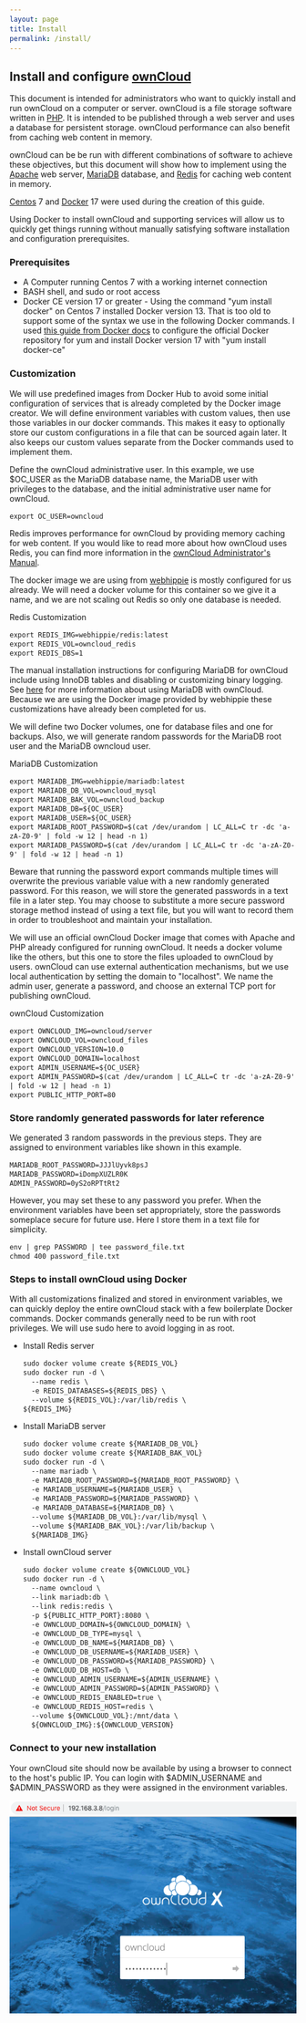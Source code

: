 ```yaml
---
layout: page
title: Install
permalink: /install/
---
```


## Install and configure [ownCloud]

This document is intended for administrators who want to quickly install
and run ownCloud on a computer or server. ownCloud is a file storage
software written in [PHP]. It is intended to be published through a web server 
and uses a database for persistent storage. ownCloud performance can also
benefit from caching web content in memory.

ownCloud can be be run with different combinations of software to achieve these
objectives, but this document will show how to implement using the [Apache]
web server, [MariaDB] database, and [Redis] for caching web content in memory.

[Centos] 7 and [Docker] 17 were used during the creation of this guide.

Using Docker to install ownCloud and supporting services will allow us to 
quickly get things running without manually satisfying software installation 
and configuration prerequisites.

### Prerequisites

* A Computer running Centos 7 with a working internet connection
* BASH shell, and sudo or root access
* Docker CE version 17 or greater - Using the command "yum install docker"
  on Centos 7 installed Docker version 13. That is too old to support
  some of the syntax we use in the following Docker commands. I used
  [this guide from Docker docs][docker_repo] to configure the official 
  Docker repository for yum and install Docker version 17 with 
  "yum install docker-ce"

[docker_repo]: https://docs.docker.com/install/linux/docker-ce/centos/#set-up-the-repository

### Customization
We will use predefined images from Docker Hub to avoid some initial
configuration of services that is already completed by the Docker
image creator. We will define environment variables with custom values,
then use those variables in our docker commands. This makes it easy to
optionally store our custom configurations in a file that can be sourced again
later. It also keeps our custom values separate from the Docker
commands used to implement them.

Define the ownCloud administrative user. In this example, we use $OC_USER
as the MariaDB database name, the MariaDB user with privileges to the
database, and the initial administrative user name for ownCloud.
```
export OC_USER=owncloud
```

Redis improves performance for ownCloud by providing memory caching for web
content. If you would like to read more about how ownCloud uses Redis,
you can find more information in the [ownCloud Administrator's Manual][oc_admin_redis].

The docker image we are using from [webhippie] is mostly configured for us already.
We will need a docker volume for this container so we give it a name, and we are 
not scaling out Redis so only one database is needed.

[oc_admin_redis]: https://doc.owncloud.org/server/10.0/admin_manual/configuration/server/caching_configuration.html#redis

Redis Customization
```
export REDIS_IMG=webhippie/redis:latest
export REDIS_VOL=owncloud_redis
export REDIS_DBS=1
```

The manual installation instructions for configuring MariaDB for ownCloud 
include using InnoDB tables and disabling or customizing binary logging. 
See [here][oc_mariadb] for more information about using MariaDB with ownCloud.
Because we are using the Docker image provided by webhippie these
customizations have already been completed for us.

We will define two Docker volumes, one for database files and one for backups. Also,
we will generate random passwords for the MariaDB root user and the MariaDB
owncloud user.

MariaDB Customization
```
export MARIADB_IMG=webhippie/mariadb:latest
export MARIADB_DB_VOL=owncloud_mysql
export MARIADB_BAK_VOL=owncloud_backup
export MARIADB_DB=${OC_USER}
export MARIADB_USER=${OC_USER}
export MARIADB_ROOT_PASSWORD=$(cat /dev/urandom | LC_ALL=C tr -dc 'a-zA-Z0-9' | fold -w 12 | head -n 1)
export MARIADB_PASSWORD=$(cat /dev/urandom | LC_ALL=C tr -dc 'a-zA-Z0-9' | fold -w 12 | head -n 1)
```

Beware that running the password export commands multiple times will overwrite the
previous variable value with a new randomly generated password. For this
reason, we will store the generated passwords in a text file in a later step.
You may choose to substitute a more secure password storage method
instead of using a text file, but you will want to record them
in order to troubleshoot and maintain your installation.

We will use an official ownCloud Docker image that comes with Apache and PHP already configured
for running ownCloud. It needs a docker volume like the others, but this one to store the
files uploaded to ownCloud by users. ownCloud can use external authentication mechanisms,
but we use local authentication by setting the domain to "localhost". We name the admin user,
generate a password, and choose an external TCP port for publishing ownCloud.

ownCloud Customization
```
export OWNCLOUD_IMG=owncloud/server
export OWNCLOUD_VOL=owncloud_files
export OWNCLOUD_VERSION=10.0
export OWNCLOUD_DOMAIN=localhost
export ADMIN_USERNAME=${OC_USER}
export ADMIN_PASSWORD=$(cat /dev/urandom | LC_ALL=C tr -dc 'a-zA-Z0-9' | fold -w 12 | head -n 1)
export PUBLIC_HTTP_PORT=80
```

### Store randomly generated passwords for later reference
We generated 3 random passwords in the previous steps. They are assigned
to environment variables like shown in this example.
```
MARIADB_ROOT_PASSWORD=JJJlUyvk8psJ
MARIADB_PASSWORD=iDompXUZLR0K
ADMIN_PASSWORD=0yS2oRPTtRt2
```
However, you may set these to any password you prefer. When
the environment variables have been set appropriately, store the
passwords someplace secure for future use. Here I store them
in a text file for simplicity.

```
env | grep PASSWORD | tee password_file.txt
chmod 400 password_file.txt
```

### Steps to install ownCloud using Docker
With all customizations finalized and stored in environment
variables, we can quickly deploy the entire ownCloud stack with 
a few boilerplate Docker commands. Docker commands generally
need to be run with root privileges. We will use sudo here
to avoid logging in as root.

* Install Redis server
  ```
  sudo docker volume create ${REDIS_VOL}
  sudo docker run -d \
    --name redis \
    -e REDIS_DATABASES=${REDIS_DBS} \
    --volume ${REDIS_VOL}:/var/lib/redis \
  ${REDIS_IMG}
  ```
* Install MariaDB server
  ```
  sudo docker volume create ${MARIADB_DB_VOL}
  sudo docker volume create ${MARIADB_BAK_VOL}
  sudo docker run -d \
    --name mariadb \
    -e MARIADB_ROOT_PASSWORD=${MARIADB_ROOT_PASSWORD} \
    -e MARIADB_USERNAME=${MARIADB_USER} \
    -e MARIADB_PASSWORD=${MARIADB_PASSWORD} \
    -e MARIADB_DATABASE=${MARIADB_DB} \
    --volume ${MARIADB_DB_VOL}:/var/lib/mysql \
    --volume ${MARIADB_BAK_VOL}:/var/lib/backup \
    ${MARIADB_IMG}
  ```
* Install ownCloud server
  ```
  sudo docker volume create ${OWNCLOUD_VOL}
  sudo docker run -d \
    --name owncloud \
    --link mariadb:db \
    --link redis:redis \
    -p ${PUBLIC_HTTP_PORT}:8080 \
    -e OWNCLOUD_DOMAIN=${OWNCLOUD_DOMAIN} \
    -e OWNCLOUD_DB_TYPE=mysql \
    -e OWNCLOUD_DB_NAME=${MARIADB_DB} \
    -e OWNCLOUD_DB_USERNAME=${MARIADB_USER} \
    -e OWNCLOUD_DB_PASSWORD=${MARIADB_PASSWORD} \
    -e OWNCLOUD_DB_HOST=db \
    -e OWNCLOUD_ADMIN_USERNAME=${ADMIN_USERNAME} \
    -e OWNCLOUD_ADMIN_PASSWORD=${ADMIN_PASSWORD} \
    -e OWNCLOUD_REDIS_ENABLED=true \
    -e OWNCLOUD_REDIS_HOST=redis \
    --volume ${OWNCLOUD_VOL}:/mnt/data \
    ${OWNCLOUD_IMG}:${OWNCLOUD_VERSION}
  ```

### Connect to your new installation

Your ownCloud site should now be available by using a browser to connect to the
host's public IP. You can login with $ADMIN_USERNAME and $ADMIN_PASSWORD
as they were assigned in the environment variables.

![Login page](/images/login.png)

[ownCloud]: https://owncloud.org/
[Centos]: https://www.centos.org/
[Docker]: https://www.Docker.com/
[PHP]: https://www.php.net/
[Redis]: https://redislabs.com/
[MariaDB]: https://mariadb.com/
[Apache]: https://httpd.apache.org/
[webhippie]: https://hub.docker.com/u/webhippie/
[oc_mariadb]: https://doc.owncloud.org/server/latest/admin_manual/configuration/database/linux_database_configuration.html#mysql-mariadb-with-binary-logging-enabled

